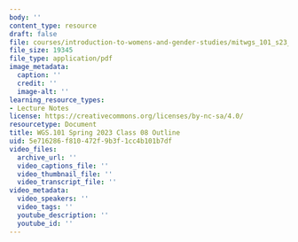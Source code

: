 ```yaml
---
body: ''
content_type: resource
draft: false
file: courses/introduction-to-womens-and-gender-studies/mitwgs_101_s23_class8outline.pdf
file_size: 19345
file_type: application/pdf
image_metadata:
  caption: ''
  credit: ''
  image-alt: ''
learning_resource_types:
- Lecture Notes
license: https://creativecommons.org/licenses/by-nc-sa/4.0/
resourcetype: Document
title: WGS.101 Spring 2023 Class 08 Outline
uid: 5e716286-f810-472f-9b3f-1cc4b101b7df
video_files:
  archive_url: ''
  video_captions_file: ''
  video_thumbnail_file: ''
  video_transcript_file: ''
video_metadata:
  video_speakers: ''
  video_tags: ''
  youtube_description: ''
  youtube_id: ''
---
```


